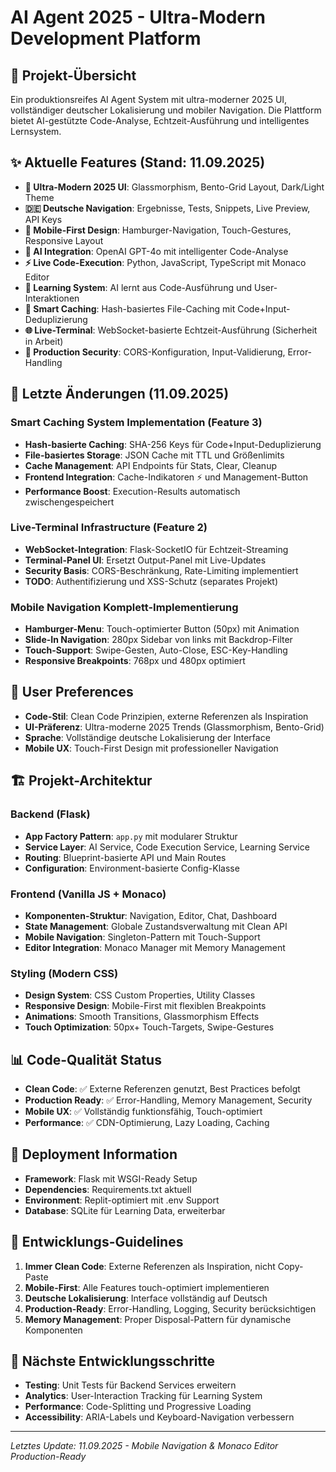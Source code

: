 # AI Agent 2025 - Ultra-Modern Development Platform

## 🚀 Projekt-Übersicht
Ein produktionsreifes AI Agent System mit ultra-moderner 2025 UI, vollständiger deutscher Lokalisierung und mobiler Navigation. Die Plattform bietet AI-gestützte Code-Analyse, Echtzeit-Ausführung und intelligentes Lernsystem.

## ✨ Aktuelle Features (Stand: 11.09.2025)
- **🎨 Ultra-Modern 2025 UI**: Glassmorphism, Bento-Grid Layout, Dark/Light Theme
- **🇩🇪 Deutsche Navigation**: Ergebnisse, Tests, Snippets, Live Preview, API Keys
- **📱 Mobile-First Design**: Hamburger-Navigation, Touch-Gestures, Responsive Layout
- **🤖 AI Integration**: OpenAI GPT-4o mit intelligenter Code-Analyse
- **⚡ Live Code-Execution**: Python, JavaScript, TypeScript mit Monaco Editor
- **🧠 Learning System**: AI lernt aus Code-Ausführung und User-Interaktionen
- **💾 Smart Caching**: Hash-basiertes File-Caching mit Code+Input-Deduplizierung
- **🌐 Live-Terminal**: WebSocket-basierte Echtzeit-Ausführung (Sicherheit in Arbeit)
- **🔐 Production Security**: CORS-Konfiguration, Input-Validierung, Error-Handling

## 🔧 Letzte Änderungen (11.09.2025)
### Smart Caching System Implementation (Feature 3)
- **Hash-basierte Caching**: SHA-256 Keys für Code+Input-Deduplizierung
- **File-basiertes Storage**: JSON Cache mit TTL und Größenlimits
- **Cache Management**: API Endpoints für Stats, Clear, Cleanup
- **Frontend Integration**: Cache-Indikatoren ⚡ und Management-Button
- **Performance Boost**: Execution-Results automatisch zwischengespeichert

### Live-Terminal Infrastructure (Feature 2)
- **WebSocket-Integration**: Flask-SocketIO für Echtzeit-Streaming
- **Terminal-Panel UI**: Ersetzt Output-Panel mit Live-Updates
- **Security Basis**: CORS-Beschränkung, Rate-Limiting implementiert
- **TODO**: Authentifizierung und XSS-Schutz (separates Projekt)

### Mobile Navigation Komplett-Implementierung
- **Hamburger-Menu**: Touch-optimierter Button (50px) mit Animation
- **Slide-In Navigation**: 280px Sidebar von links mit Backdrop-Filter
- **Touch-Support**: Swipe-Gesten, Auto-Close, ESC-Key-Handling
- **Responsive Breakpoints**: 768px und 480px optimiert

## 🎯 User Preferences
- **Code-Stil**: Clean Code Prinzipien, externe Referenzen als Inspiration
- **UI-Präferenz**: Ultra-moderne 2025 Trends (Glassmorphism, Bento-Grid)
- **Sprache**: Vollständige deutsche Lokalisierung der Interface
- **Mobile UX**: Touch-First Design mit professioneller Navigation

## 🏗️ Projekt-Architektur
### Backend (Flask)
- **App Factory Pattern**: `app.py` mit modularer Struktur
- **Service Layer**: AI Service, Code Execution Service, Learning Service
- **Routing**: Blueprint-basierte API und Main Routes
- **Configuration**: Environment-basierte Config-Klasse

### Frontend (Vanilla JS + Monaco)
- **Komponenten-Struktur**: Navigation, Editor, Chat, Dashboard
- **State Management**: Globale Zustandsverwaltung mit Clean API
- **Mobile Navigation**: Singleton-Pattern mit Touch-Support
- **Editor Integration**: Monaco Manager mit Memory Management

### Styling (Modern CSS)
- **Design System**: CSS Custom Properties, Utility Classes
- **Responsive Design**: Mobile-First mit flexiblen Breakpoints
- **Animations**: Smooth Transitions, Glassmorphism Effects
- **Touch Optimization**: 50px+ Touch-Targets, Swipe-Gestures

## 📊 Code-Qualität Status
- **Clean Code**: ✅ Externe Referenzen genutzt, Best Practices befolgt
- **Production Ready**: ✅ Error-Handling, Memory Management, Security
- **Mobile UX**: ✅ Vollständig funktionsfähig, Touch-optimiert
- **Performance**: ✅ CDN-Optimierung, Lazy Loading, Caching

## 🚀 Deployment Information
- **Framework**: Flask mit WSGI-Ready Setup
- **Dependencies**: Requirements.txt aktuell
- **Environment**: Replit-optimiert mit .env Support
- **Database**: SQLite für Learning Data, erweiterbar

## 📝 Entwicklungs-Guidelines
1. **Immer Clean Code**: Externe Referenzen als Inspiration, nicht Copy-Paste
2. **Mobile-First**: Alle Features touch-optimiert implementieren
3. **Deutsche Lokalisierung**: Interface vollständig auf Deutsch
4. **Production-Ready**: Error-Handling, Logging, Security berücksichtigen
5. **Memory Management**: Proper Disposal-Pattern für dynamische Komponenten

## 🎯 Nächste Entwicklungsschritte
- **Testing**: Unit Tests für Backend Services erweitern
- **Analytics**: User-Interaction Tracking für Learning System
- **Performance**: Code-Splitting und Progressive Loading
- **Accessibility**: ARIA-Labels und Keyboard-Navigation verbessern

---
*Letztes Update: 11.09.2025 - Mobile Navigation & Monaco Editor Production-Ready*